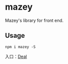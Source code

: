 # mazey

Mazey's library for front end.

## Usage

```
npm i mazey -S
```

入口：[Deal](./src/js/deal/index.js)

